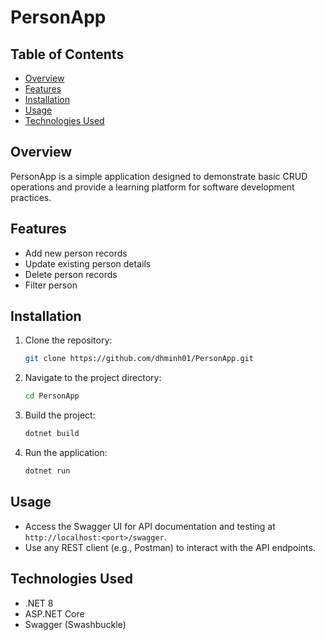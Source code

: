 # PersonApp

## Table of Contents

- [Overview](#overview)
- [Features](#features)
- [Installation](#installation)
- [Usage](#usage)
- [Technologies Used](#technologies-used)

## Overview

PersonApp is a simple application designed to demonstrate basic CRUD operations and provide a learning platform for software development practices.

## Features

- Add new person records
- Update existing person details
- Delete person records
- Filter person

## Installation

1. Clone the repository:
   ```bash
   git clone https://github.com/dhminh01/PersonApp.git
   ```
2. Navigate to the project directory:
   ```bash
   cd PersonApp
   ```
3. Build the project:
   ```bash
   dotnet build
   ```
4. Run the application:
   ```bash
   dotnet run
   ```

## Usage

- Access the Swagger UI for API documentation and testing at `http://localhost:<port>/swagger`.
- Use any REST client (e.g., Postman) to interact with the API endpoints.

## Technologies Used

- .NET 8
- ASP.NET Core
- Swagger (Swashbuckle)
